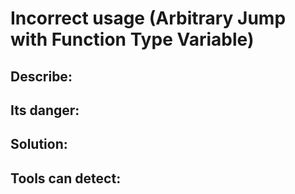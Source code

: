 # Incorrect usage (Arbitrary Jump with Function Type Variable)

## Describe:

## Its danger:

## Solution: 

## Tools can detect:  

